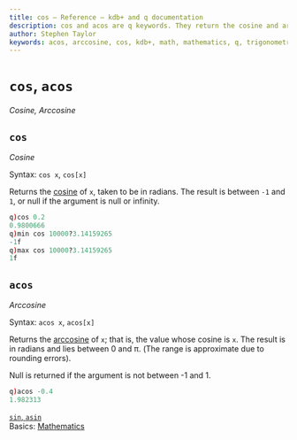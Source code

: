 ```yaml
---
title: cos – Reference – kdb+ and q documentation
description: cos and acos are q keywords. They return the cosine and arccosine respectively of their numeric argument.
author: Stephen Taylor
keywords: acos, arccosine, cos, kdb+, math, mathematics, q, trigonometry
---
```

# `cos`, `acos`


_Cosine, Arccosine_





## `cos`

_Cosine_

Syntax: `cos x`, `cos[x]`

Returns the [cosine](https://en.wikipedia.org/wiki/Trigonometric_functions#cosine) of `x`, taken to be in radians. The result is between `-1` and `1`, or null if the argument is null or infinity.

```q 
q)cos 0.2
0.9800666
q)min cos 10000?3.14159265
-1f
q)max cos 10000?3.14159265
1f
```




## `acos`

_Arccosine_

Syntax: `acos x`, `acos[x]`

Returns the [arccosine](https://en.wikipedia.org/wiki/Inverse_trigonometric_functions#Basic_properties) of `x`; that is, the value whose cosine is `x`. The result is in radians and lies between 0 and &pi;. (The range is approximate due to rounding errors).

Null is returned if the argument is not between -1 and 1.

```q
q)acos -0.4
1.982313
```


<i class="far fa-hand-point-right"></i>
[`sin`, `asin`](sin.md)  
Basics: [Mathematics](../basics/math.md)

